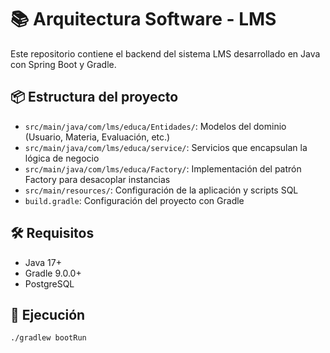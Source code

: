 # 📚 Arquitectura Software - LMS

Este repositorio contiene el backend del sistema LMS desarrollado en Java con Spring Boot y Gradle.

## 📦 Estructura del proyecto

- `src/main/java/com/lms/educa/Entidades/`: Modelos del dominio (Usuario, Materia, Evaluación, etc.)
- `src/main/java/com/lms/educa/service/`: Servicios que encapsulan la lógica de negocio
- `src/main/java/com/lms/educa/Factory/`: Implementación del patrón Factory para desacoplar instancias
- `src/main/resources/`: Configuración de la aplicación y scripts SQL
- `build.gradle`: Configuración del proyecto con Gradle


## 🛠️ Requisitos

- Java 17+
- Gradle 9.0.0+
- PostgreSQL

## 🚀 Ejecución

```bash
./gradlew bootRun
